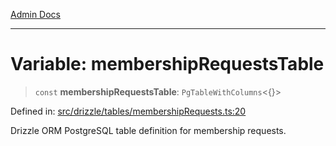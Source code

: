 [Admin Docs](/)

***

# Variable: membershipRequestsTable

> `const` **membershipRequestsTable**: `PgTableWithColumns`\<\{\}\>

Defined in: [src/drizzle/tables/membershipRequests.ts:20](https://github.com/NishantSinghhhhh/talawa-api/blob/eec373445d0a4b36c011832ad5010e69e112315d/src/drizzle/tables/membershipRequests.ts#L20)

Drizzle ORM PostgreSQL table definition for membership requests.
